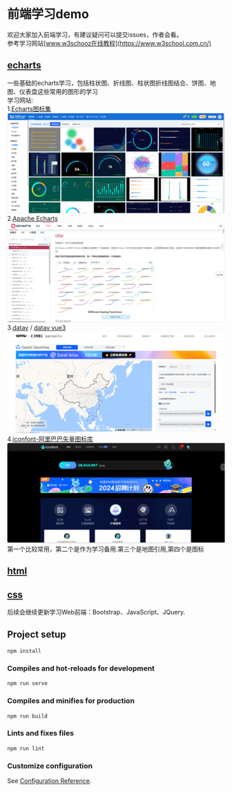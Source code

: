 # 前端学习demo
欢迎大家加入前端学习，有建议疑问可以提交issues，作者会看。  
参考学习网站[www.w3schooz在线教程](https://www.w3school.com.cn/)
## [echarts](public/markdown/Echarts.md)
一些基础的echarts学习，包括柱状图、折线图、柱状图折线图结合、饼图、地图、仪表盘这些常用的图形的学习  
学习网站:  
1.[Echarts图标集](https://www.isqqw.com)
![img.png](img/img.png)
2.[Apache Echarts](https://echarts.apache.org/zh/option.html#title)
![img2.png](img/img2.png)  
3.[datav](https://www.yuque.com/datav-doc/zh) /  [datav vue3](https://datav-vue3.netlify.app/Guide/Guide.html)
![img.png](img/img3.png)
4.[iconfont-阿里巴巴矢量图标库](https://www.iconfont.cn/)  
![img4.png](img/img4.png)
第一个比较常用，第二个是作为学习备用.第三个是地图引用,第四个是图标
## [html](public/markdown/html.md)
## [css](public/markdown/css.md)
后续会继续更新学习Web前端：Bootstrap、JavaScript、JQuery.


## Project setup
```
npm install
```

### Compiles and hot-reloads for development
```
npm run serve
```

### Compiles and minifies for production
```
npm run build
```

### Lints and fixes files
```
npm run lint
```

### Customize configuration
See [Configuration Reference](https://cli.vuejs.org/config/).



